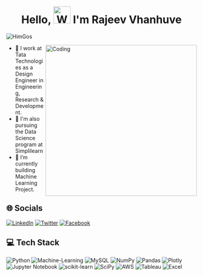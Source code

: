 <h1 align="center"> Hello, <img src="https://raw.githubusercontent.com/nixin72/nixin72/master/wave.gif" 
alt="Waving hand animated gif"
height="45"
width="45" /> I'm Rajeev Vhanhuve</h1>
<p align="left"> <img src="https://komarev.com/ghpvc/?username=rajeevvhanhuve&label=Profile Views&color=blue&style=plastic&style=for-the-badge" alt="HimGos" /> </p>
<img  align="right" alt="Coding" width="400" src="https://cdn.dribbble.com/users/330915/screenshots/3587000/10_coding_dribbble.gif" alt="gif">
 
- 💼 I work at Tata Technologies as a Design Engineer in Engineering, Research & Development.
- 🌱 I'm also pursuing the Data Science program at Simplilearn
- 🔭 I’m currently building Machine Learning Project.

## 🌐 Socials
[![LinkedIn](https://img.shields.io/badge/LinkedIn-0077B5?style=for-the-badge&logo=linkedin&logoColor=white)](https://www.linkedin.com/in/rajeevvhanhuve/) [![Twitter](https://img.shields.io/twitter/follow/rajeevvhanhuve?logo=Twitter&style=for-the-badge)](https://twitter.com/rajeevvhanhuve) [![Facebook](https://img.shields.io/badge/Facebook-0077B5?style=for-the-badge&logo=Facebook&logoColor=white)](https://www.facrbook.com/rajeevvhanhuve/)
## 💻 Tech Stack
![Python](https://img.shields.io/badge/Python-%234ea94b.svg?style=for-the-badge&logo=python&logoColor=white) ![Machine-Learning](https://img.shields.io/badge/machine--learning-3670A0?style=for-the-badge&logo=machine-learning&logoColor=ffdd54) ![MySQL](https://img.shields.io/badge/mysql-%2300f.svg?style=for-the-badge&logo=mysql&logoColor=white) 	![NumPy](https://img.shields.io/badge/numpy-%23013243.svg?style=for-the-badge&logo=numpy&logoColor=white) ![Pandas](https://img.shields.io/badge/pandas-%23150458.svg?style=for-the-badge&logo=pandas&logoColor=white) ![Plotly](https://img.shields.io/badge/Plotly-239120?style=for-the-badge&logo=plotly&logoColor=white) ![Jupyter Notebook](https://img.shields.io/badge/jupyter-%23FA0F00.svg?style=for-the-badge&logo=jupyter&logoColor=white)  ![scikit-learn](https://img.shields.io/badge/scikit--learn-%23F7931E.svg?style=for-the-badge&logo=scikit-learn&logoColor=white) ![SciPy](https://img.shields.io/badge/SciPy-%230C55A5.svg?style=for-the-badge&logo=scipy&logoColor=%white) ![AWS](https://img.shields.io/badge/aws-430098?style=for-the-badge&logo=aws&logoColor=white) ![Tableau](https://img.shields.io/badge/Tableau-000000?style=for-the-badge&logo=Tableau&logoColor=white) ![Excel](https://img.shields.io/badge/Excel-%23EE4C2C.svg?style=for-the-badge&logo=Excel&logoColor=white)

<!---
rajeevvhanhuve/rajeevvhanhuve is a ✨ special ✨ repository because its `README.md` (this file) appears on your GitHub profile.
You can click the Preview link to take a look at your changes.
--->
